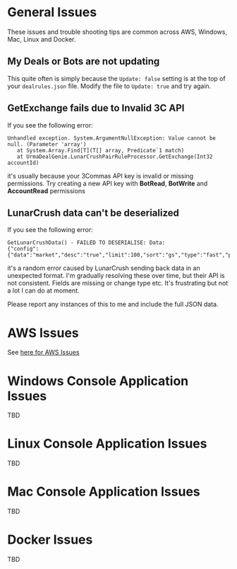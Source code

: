 # General Issues
These issues and trouble shooting tips are common across AWS, Windows, Mac, Linux and Docker.
## My Deals or Bots are not updating
This quite often is simply because the `Update: false` setting is at the top of your `dealrules.json` file. Modify the file to `Update: true` and try again.

## GetExchange fails due to Invalid 3C API 
If you see the following error:
```
Unhandled exception. System.ArgumentNullException: Value cannot be null. (Parameter 'array')
   at System.Array.Find[T](T[] array, Predicate`1 match)
   at UrmaDealGenie.LunarCrushPairRuleProcessor.GetExchange(Int32 accountId)
```
it's usually because your 3Commas API key is invalid or missing permissions. Try creating a new API key with **BotRead**, **BotWrite** and **AccountRead** permissions

## LunarCrush data can't be deserialized
If you see the following error:
```
GetLunarCrushData() - FAILED TO DESERIALISE: Data:
{"config":{"data":"market","desc":"true","limit":100,"sort":"gs","type":"fast","page":0,"total_rows":3478,"btc":
```
it's a random error caused by LunarCrush sending back data in an unexpected format. I'm gradually resolving these over time, but their API is not consistent. Fields are missing or change type etc. It's frustrating but not a lot I can do at moment.

Please report any instances of this to me and include the full JSON data.

# AWS Issues
See [here for AWS Issues](README-AWS.md#troubleshooting)

# Windows Console Application Issues
TBD

# Linux Console Application Issues
TBD

# Mac Console Application Issues
TBD

# Docker Issues
TBD
